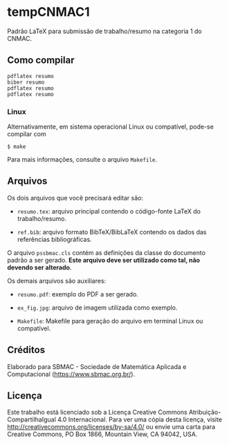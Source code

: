 # tempCNMAC1

Padrão LaTeX para submissão de trabalho/resumo na categoria 1 do CNMAC.

## Como compilar

	pdflatex resumo
	biber resumo
	pdflatex resumo
	pdflatex resumo

### Linux

Alternativamente, em sistema operacional Linux ou compatível, pode-se compilar com

	$ make

Para mais informações, consulte o arquivo `Makefile`.

## Arquivos

Os dois arquivos que você precisará editar são:

- `resumo.tex`: arquivo principal contendo o código-fonte LaTeX do trabalho/resumo.

- `ref.bib`: arquivo formato BibTeX/BibLaTeX contendo os dados das referências bibliográficas.

O arquivo `pssbmac.cls` contém as definições da classe do documento padrão a ser gerado. __Este arquivo deve ser utilizado como tal, não devendo ser alterado__.

Os demais arquivos são auxiliares:

- `resumo.pdf`: exemplo do PDF a ser gerado.

- `ex_fig.jpg`: arquivo de imagem utilizada como exemplo.

- `Makefile`: Makefile para geração do arquivo em terminal Linux ou compatível.

## Créditos

Elaborado para SBMAC - Sociedade de Matemática Aplicada e Computacional (https://www.sbmac.org.br/).

## Licença

Este trabalho está licenciado sob a Licença Creative Commons Atribuição-CompartilhaIgual 4.0 Internacional. Para ver uma cópia desta licença, visite http://creativecommons.org/licenses/by-sa/4.0/ ou envie uma carta para Creative Commons, PO Box 1866, Mountain View, CA 94042, USA.


